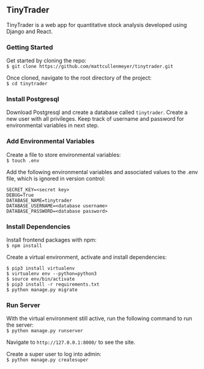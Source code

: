 ## TinyTrader

TinyTrader is a web app for quantitative stock analysis developed using Django and React.

### Getting Started

Get started by cloning the repo:   
`$ git clone https://github.com/mattcullenmeyer/tinytrader.git`

Once cloned, navigate to the root directory of the project:   
`$ cd tinytrader`

### Install Postgresql

Download Postgresql and create a database called `tinytrader`. Create a new user with all privileges. Keep track of username and password for environmental variables in next step.

### Add Environmental Variables

Create a file to store environmental variables:   
`$ touch .env`   

Add the following environmental variables and associated values to the .env file, which is ignored in version control:
```
SECRET_KEY=<secret key>
DEBUG=True
DATABASE_NAME=tinytrader
DATABASE_USERNAME=<database username>
DATABASE_PASSWORD=<database password>
```

### Install Dependencies

Install frontend packages with npm:  
`$ npm install`  

Create a virtual environment, activate and install dependencies:
```
$ pip3 install virtualenv
$ virtualenv env --python=python3
$ source env/bin/activate
$ pip3 install -r requirements.txt
$ python manage.py migrate
```

### Run Server

With the virtual environment still active, run the following command to run the server:   
`$ python manage.py runserver`

Navigate to `http://127.0.0.1:8000/` to see the site.

Create a super user to log into admin:   
`$ python manage.py createsuper`
